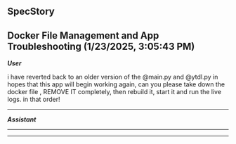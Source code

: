 ## SpecStory

## Docker File Management and App Troubleshooting (1/23/2025, 3:05:43 PM)

_**User**_

i have reverted back to an older version of the @main.py and @ytdl.py in hopes that this app will begin working again, can you please take down the docker file , REMOVE IT completely, then rebuild it, start it and run the live logs. in that order! 

---

_**Assistant**_



---



---

